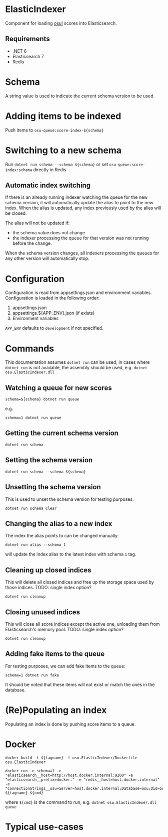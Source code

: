 # ElasticIndexer

Component for loading [osu!](https://osu.ppy.sh) scores into Elasticsearch.

## Requirements

- .NET 6
- Elasticsearch 7
- Redis

# Schema

A string value is used to indicate the current schema version to be used.

# Adding items to be indexed

Push items to `osu-queue:score-index-${schema}`

# Switching to a new schema

Run `dotnet run schema --schema ${schema}` or set `osu-queue:score-index:schema` directly in Redis

## Automatic index switching

If there is an already running indexer watching the queue for the new schema version,
it will automatically update the alias to point to the new index.
When the alias is updated, any index previously used by the alias will be closed.

The alias will not be updated if:
- the schema value does not change
- the indexer processing the queue for that version was not running before the change.

When the schema version changes, all indexers processing the queues for any other version will automatically stop.

# Configuration

Configuration is read from appsettings.json and environment variables. Configuration is loaded in the following order:
1. appsettings.json
2. appsettings.${APP_ENV}.json (if exists)
3. Environment variables

`APP_ENV` defaults to `development` if not specified.

# Commands

This documentation assumes `dotnet run` can be used;
in cases where `dotnet run` is not available, the assembly should be used, e.g. `dotnet osu.ElasticIndexer.dll`

## Watching a queue for new scores

    schema=${schema} dotnet run queue

e.g.

    schema=1 dotnet run queue

## Getting the current schema version

    dotnet run schema

## Setting the schema version

    dotnet run schema --schema ${schema}

## Unsetting the schema version

This is used to unset the schema version for testing purposes.

    dotnet run schema clear

## Changing the alias to a new index

The index the alias points to can be changed manually:

    dotnet run alias --schema 1

will update the index alias to the latest index with schema `1` tag.

## Cleaning up closed indices

This will delete all closed indices and free up the storage space used by those indices.
TODO: single index option?

    dotnet run cleanup

## Closing unused indices

This will close all score indices except the active one, unloading them from Elasticsearch's memory pool.
TODO: single index option?

    dotnet run cleanup

## Adding fake items to the queue

For testing purposes, we can add fake items to the queue:

    schema=1 dotnet run fake

It should be noted that these items will not exist or match the ones in the database.

# (Re)Populating an index

Populating an index is done by pushing score items to a queue.

# Docker

    docker build -t ${tagname} -f osu.ElasticIndexer/Dockerfile osu.ElasticIndexer

    docker run -e schema=1 -e "elasticsearch__host=http://host.docker.internal:9200" -e "elasticsearch__prefix=docker." -e "redis__host=host.docker.internal" -e "ConnectionStrings__osu=Server=host.docker.internal;Database=osu;Uid=osuweb;SslMode=None;" ${tagname} ${cmd}

where `${cmd}` is the command to run, e.g. `dotnet osu.ElasticIndexer.dll queue`

# Typical use-cases
